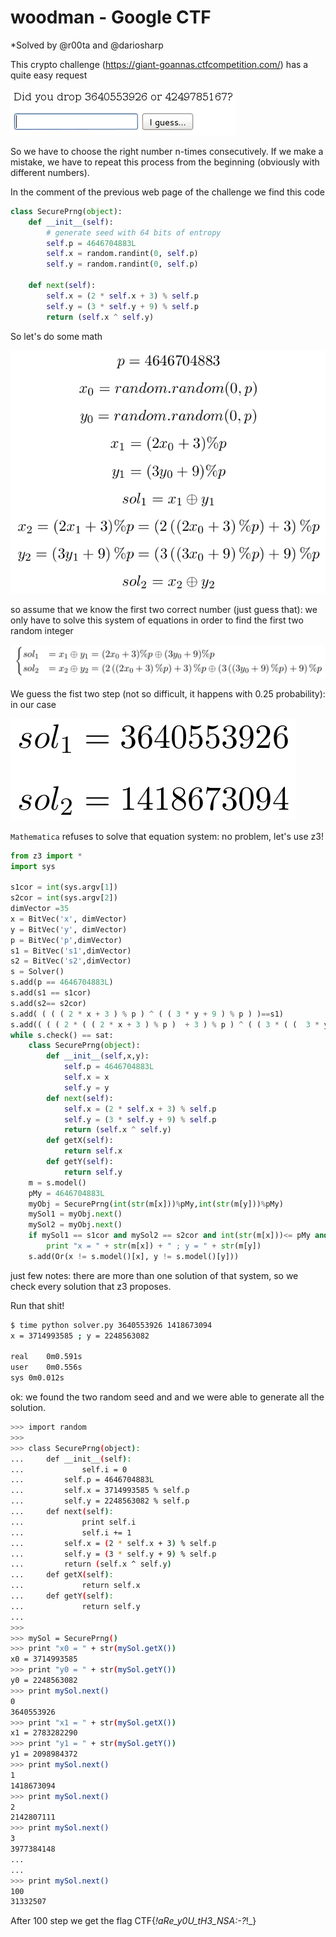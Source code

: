 # woodman - Google CTF
*Solved by @r00ta and @dariosharp

This crypto challenge (https://giant-goannas.ctfcompetition.com/) has a quite easy request

![image](intro.png)

So we have to choose the right number n-times consecutively. If we make a mistake, we have to repeat this process from the beginning (obviously with different numbers).

In the comment of the previous web page of the challenge we find this code
```python
class SecurePrng(object):
    def __init__(self):
        # generate seed with 64 bits of entropy
        self.p = 4646704883L
        self.x = random.randint(0, self.p)
        self.y = random.randint(0, self.p)

    def next(self):
        self.x = (2 * self.x + 3) % self.p
        self.y = (3 * self.y + 9) % self.p
        return (self.x ^ self.y)
```
So let's do some math

![image](mathStart.png)

so assume that we know the first two correct number (just guess that): we only have to solve this system of equations in order 
to find the first two random integer

![image](mathSystem.png)

We guess the fist two step (not so difficult, it happens with 0.25 probability): in our case

![image](myTwoGuesses.png)

`Mathematica` refuses to solve that equation system: no problem, let's use z3!

```python
from z3 import *
import sys

s1cor = int(sys.argv[1])
s2cor = int(sys.argv[2])
dimVector =35
x = BitVec('x', dimVector)
y = BitVec('y', dimVector)
p = BitVec('p',dimVector)
s1 = BitVec('s1',dimVector)
s2 = BitVec('s2',dimVector)
s = Solver()
s.add(p == 4646704883L)
s.add(s1 == s1cor)
s.add(s2== s2cor)
s.add( ( ( ( 2 * x + 3 ) % p ) ^ ( ( 3 * y + 9 ) % p ) )==s1)
s.add(( ( ( 2 * ( ( 2 * x + 3 ) % p )  + 3 ) % p ) ^ ( ( 3 * ( (  3 * y + 9 ) % p) + 9 ) % p ) )==s2)
while s.check() == sat:
	class SecurePrng(object):
		def __init__(self,x,y):
			self.p = 4646704883L
			self.x = x
			self.y = y
		def next(self):
			self.x = (2 * self.x + 3) % self.p
			self.y = (3 * self.y + 9) % self.p
			return (self.x ^ self.y)	
		def getX(self):
			return self.x
		def getY(self):
			return self.y
	m = s.model()
	pMy = 4646704883L
	myObj = SecurePrng(int(str(m[x]))%pMy,int(str(m[y]))%pMy)
	mySol1 = myObj.next()
	mySol2 = myObj.next()
	if mySol1 == s1cor and mySol2 == s2cor and int(str(m[x]))<= pMy and int(str(m[y])) <= pMy :
		print "x = " + str(m[x]) + " ; y = " + str(m[y]) 
	s.add(Or(x != s.model()[x], y != s.model()[y]))
```

just few notes: there are more than one solution of that system, so we check every solution that z3 proposes.

Run that shit!

```bash
$ time python solver.py 3640553926 1418673094
x = 3714993585 ; y = 2248563082

real	0m0.591s
user	0m0.556s
sys	0m0.012s
```
ok: we found the two random seed and and we were able to generate all the solution. 
```bash
>>> import random
>>> 
>>> class SecurePrng(object):
...     def __init__(self):
...             self.i = 0
...         self.p = 4646704883L
...         self.x = 3714993585 % self.p
...         self.y = 2248563082 % self.p
...     def next(self):
...             print self.i
...             self.i += 1
...         self.x = (2 * self.x + 3) % self.p
...         self.y = (3 * self.y + 9) % self.p
...         return (self.x ^ self.y)
...     def getX(self):
...             return self.x
...     def getY(self):
...             return self.y
... 
>>> 
>>> mySol = SecurePrng()
>>> print "x0 = " + str(mySol.getX())
x0 = 3714993585
>>> print "y0 = " + str(mySol.getY())
y0 = 2248563082
>>> print mySol.next()
0
3640553926
>>> print "x1 = " + str(mySol.getX())
x1 = 2783282290
>>> print "y1 = " + str(mySol.getY())
y1 = 2098984372
>>> print mySol.next()
1
1418673094
>>> print mySol.next()
2
2142807111
>>> print mySol.next()
3
3977384148
...
...
>>> print mySol.next()
100
31332507
```
After 100 step we get the flag
CTF{_!_aRe_y0U_tH3_NSA_:-?_!_}

